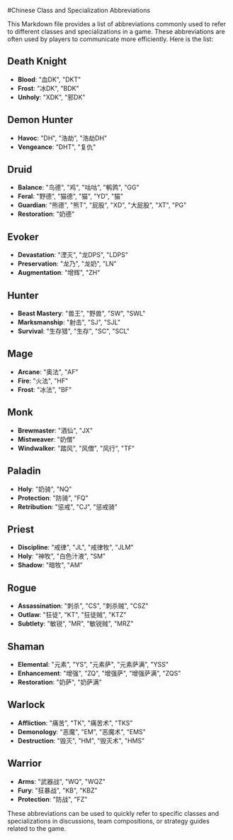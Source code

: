 #Chinese Class and Specialization Abbreviations

This Markdown file provides a list of abbreviations commonly used to refer to different classes and specializations in a game. These abbreviations are often used by players to communicate more efficiently. Here is the list:

## Death Knight

- **Blood**: "血DK", "DKT"
- **Frost**: "冰DK", "BDK"
- **Unholy**: "XDK", "邪DK"

## Demon Hunter

- **Havoc**: "DH", "浩劫", "浩劫DH"
- **Vengeance**: "DHT", "复仇"

## Druid

- **Balance**: "鸟德", "鸡", "咕咕", "鹌鹑", "GG"
- **Feral**: "野德", "猫德", "猫", "YD", "猫"
- **Guardian**: "熊德", "熊T", "屁股", "XD", "大屁股", "XT", "PG"
- **Restoration**: "奶德"

## Evoker

- **Devastation**: "湮灭", "龙DPS", "LDPS"
- **Preservation**: "龙乃", "龙奶", "LN"
- **Augmentation**: "增辉", "ZH"

## Hunter

- **Beast Mastery**: "兽王", "野兽", "SW", "SWL"
- **Marksmanship**: "射击", "SJ", "SJL"
- **Survival**: "生存猎", "生存", "SC", "SCL"

## Mage

- **Arcane**: "奥法", "AF"
- **Fire**: "火法", "HF"
- **Frost**: "冰法", "BF"

## Monk

- **Brewmaster**: "酒仙", "JX"
- **Mistweaver**: "奶僧"
- **Windwalker**: "踏风", "风僧", "风行", "TF"

## Paladin

- **Holy**: "奶骑", "NQ"
- **Protection**: "防骑", "FQ"
- **Retribution**: "惩戒", "CJ", "惩戒骑"

## Priest

- **Discipline**: "戒律", "JL", "戒律牧", "JLM"
- **Holy**: "神牧", "白色汁液", "SM"
- **Shadow**: "暗牧", "AM"

## Rogue

- **Assassination**: "刺杀", "CS", "刺杀贼", "CSZ"
- **Outlaw**: "狂徒", "KT", "狂徒贼", "KTZ"
- **Subtlety**: "敏锐", "MR", "敏锐贼", "MRZ"

## Shaman

- **Elemental**: "元素", "YS", "元素萨", "元素萨满", "YSS"
- **Enhancement**: "增强", "ZQ", "增强萨", "增强萨满", "ZQS"
- **Restoration**: "奶萨", "奶萨满"

## Warlock

- **Affliction**: "痛苦", "TK", "痛苦术", "TKS"
- **Demonology**: "恶魔", "EM", "恶魔术", "EMS"
- **Destruction**: "毁灭", "HM", "毁灭术", "HMS"

## Warrior

- **Arms**: "武器战", "WQ", "WQZ"
- **Fury**: "狂暴战", "KB", "KBZ"
- **Protection**: "防战", "FZ"

These abbreviations can be used to quickly refer to specific classes and specializations in discussions, team compositions, or strategy guides related to the game.
